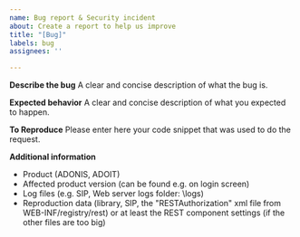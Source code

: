 ```yaml
---
name: Bug report & Security incident
about: Create a report to help us improve
title: "[Bug]"
labels: bug
assignees: ''

---
```


**Describe the bug**
A clear and concise description of what the bug is.

**Expected behavior**
A clear and concise description of what you expected to happen.

**To Reproduce**
Please enter here your code snippet that was used to do the request.

**Additional information**
* Product (ADONIS, ADOIT)
* Affected product version (can be found e.g. on login screen)
* Log files (e.g. SIP, Web server logs folder: \logs)
* Reproduction data (library, SIP, the "RESTAuthorization" xml file from WEB-INF/registry/rest) or at least the REST component settings (if the other files are too big)
